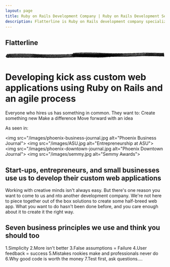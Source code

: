 ```yaml
---
layout: page
title: Ruby on Rails Development Company | Ruby on Rails Development Services | Custom Web Application Development
description: Flatterline is Ruby on Rails development company specializing in custom web application development using agile methodologies.
---
```


<div class="container">
  <div class="content">
    <div class="page-header">
      <h2>Flatterline</h2>
      <img src="/images/horizontal_rule-trans.png" height="20" alt="">
      <h1>Developing kick ass custom web applications using Ruby on Rails and an agile process</h1>
    </div>
Everyone who hires us has something in common. They want to:
Create something new
Make a difference
Move forward with an idea

As seen in:
      <div class="">
        <img src="/images/phoenix-business-journal.jpg alt="Phoenix Business Journal">
        <img src="/images/ASU.jpg alt="Entrepreneurship at ASU">
        <img src="/images/phoenix-downtown-journal.jpg alt="Phoenix Downtown Journal">
        <img src="/images/semmy.jpg alt="Semmy Awards">
      </div>



<h2>Start-ups, entrepreneurs, and small businesses use us to develop their custom web applications</h2>
Working with creative minds isn't always easy. But there's one reason you want to come to us and nto another development company. We're not here to piece together out of the box solutions to create some half-breed web app. What you want to do hasn't been done before, and you care enough about it to create it the right way. 
    
<h2>Seven business principles we use and think you should too</h2>
    1.Simplicity
    2.More isn't better
    3.False assumptions = Failure
    4.User feedback = success
    5.Mistakes rookies make and professionals never do
    6.Why good code is worth the money
    7.Test first, ask questions....
  </div>
</div>
